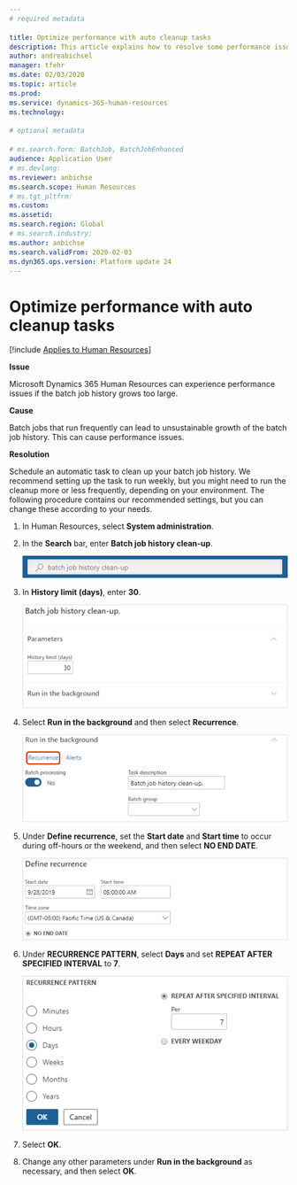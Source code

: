 ```yaml
---
# required metadata

title: Optimize performance with auto cleanup tasks
description: This article explains how to resolve some performance issues with Microsoft Dynamics 365 Human Resources by cleaning up the batch job history.
author: andreabichsel
manager: tfehr
ms.date: 02/03/2020
ms.topic: article
ms.prod: 
ms.service: dynamics-365-human-resources
ms.technology: 

# optional metadata

# ms.search.form: BatchJob, BatchJobEnhanced
audience: Application User
# ms.devlang: 
ms.reviewer: anbichse
ms.search.scope: Human Resources
# ms.tgt_pltfrm: 
ms.custom: 
ms.assetid: 
ms.search.region: Global
# ms.search.industry: 
ms.author: anbichse
ms.search.validFrom: 2020-02-03
ms.dyn365.ops.version: Platform update 24
---
```



# Optimize performance with auto cleanup tasks

[!include [Applies to Human Resources](../includes/applies-to-hr.md)]

**Issue**

Microsoft Dynamics 365 Human Resources can experience performance issues if the batch job history grows too large.

**Cause**

Batch jobs that run frequently can lead to unsustainable growth of the batch job history. This can cause performance issues. 

**Resolution**

Schedule an automatic task to clean up your batch job history. We recommend setting up the task to run weekly, but you might need to run the cleanup more or less frequently, depending on your environment. The following procedure contains our recommended settings, but you can change these according to your needs.

1. In Human Resources, select **System administration**.

2. In the **Search** bar, enter **Batch job history clean-up**.

   ![Search for batch job history cleanup](media/talent-batch-history-cleanup-search-bar.png)

3. In **History limit (days)**, enter **30**.

   ![Set history limit to 30](media/talent-batch-history-cleanup-history-limit.png)

4. Select **Run in the background** and then select **Recurrence**.

   ![Set recurrence](media/talent-batch-history-cleanup-recurrence.png)

5. Under **Define recurrence**, set the **Start date** and **Start time** to occur during off-hours or the weekend, and then select **NO END DATE**. 

   ![Define recurrence start date and time](media/talent-batch-history-cleanup-define-recurrence.png)

6. Under **RECURRENCE PATTERN**, select **Days** and set **REPEAT AFTER SPECIFIED INTERVAL** to **7**.

   ![Set cleanup to repeat weekly](media/talent-batch-history-cleanup-recurrence-pattern.png)

7. Select **OK**.

8. Change any other parameters under **Run in the background** as necessary, and then select **OK**.

